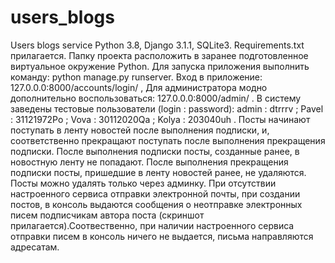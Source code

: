 # users_blogs
 Users blogs service
Python 3.8, Django 3.1.1, SQLite3.
Requirements.txt прилагается.
Папку проекта расположить в заранее подготовленное виртуальное окружение Python.
Для запуска приложения выполнить команду:
python manage.py runserver.
Вход в приложение:
127.0.0.0:8000/accounts/login/ ,
Для администратора модно дополнительно воспользоваться:
127.0.0.0:8000/admin/ .
В систему заведены тестовые пользователи (login : password):
admin : dtrrrv ;
Pavel : 31121972Po ;
Vova : 30112020Qa ;
Kolya : 203040uh .
Посты начинают поступать в ленту новостей после выполнения подписки, и, соответственно
прекращают поступать после выполнения прекращения подписки. После выполнения подписки посты, созданные ранее, в 
новостную ленту не попадают. После выполнения прекращения подписки посты, пришедшие в ленту новостей ранее, не удаляются.
Посты можно удалять только через админку. При отсутствии настроенного сервиса отправки электронной почты, при создании постов, в консоль 
выдаются сообщения о неотправке электронных писем подписчикам автора поста (скриншот прилагается).Соотвественно, при наличии настроенного сервиса отправки писем в консоль ничего не выдается, письма направляются адресатам.
